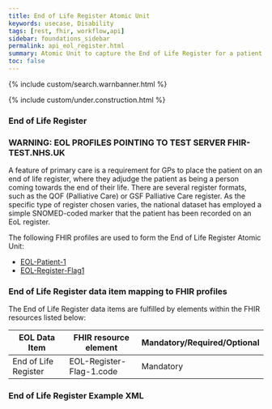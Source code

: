 ```yaml
---
title: End of Life Register Atomic Unit
keywords: usecase, Disability
tags: [rest, fhir, workflow,api]
sidebar: foundations_sidebar
permalink: api_eol_register.html
summary: Atomic Unit to capture the End of Life Register for a patient.
toc: false
---
```

{% include custom/search.warnbanner.html %}

{% include custom/under.construction.html %}

### End of Life Register ###

### WARNING: EOL PROFILES POINTING TO TEST SERVER FHIR-TEST.NHS.UK ###

A feature of primary care is a requirement for GPs to place the patient on an end of life register, where they adjudge the patient as being a person coming towards the end of their life.  There are several register formats, such as the QOF (Palliative Care) or GSF Palliative Care register.  As the specific type of register chosen varies, the national dataset has employed a simple SNOMED-coded marker that the patient has been recorded on an EoL register.

The following FHIR profiles are used to form the End of Life Register Atomic Unit:

- [EOL-Patient-1](https://fhir.nhs.uk/STU3/StructureDefinition/EOL-Patient-1)
- [EOL-Register-Flag1](https://fhir-test.nhs.uk/STU3/StructureDefinition/EOL-Register-Flag-1)

### End of Life Register data item mapping to FHIR profiles ###

The End of Life Register data items are fulfilled by elements within the FHIR resources listed below:

| EOL Data Item                       | FHIR resource element                                                   | Mandatory/Required/Optional |
|-------------------------------------|-------------------------------------------------------------------------|-----------------------------|
| End of Life Register				  | EOL-Register-Flag-1.code														| Mandatory			  |

### End of Life Register Example XML ###

<script src="https://gist.github.com/IOPS-DEV/bfb6dffd85e06a44b0c690f58d027407.js"></script>




